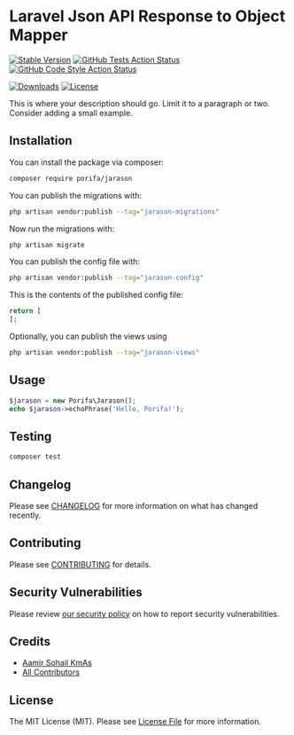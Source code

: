 

# Laravel Json API Response to Object Mapper

[![Stable Version](https://img.shields.io/packagist/v/porifa/jarason.svg?style=flat)](https://packagist.org/packages/porifa/jarason)
[![GitHub Tests Action Status](<https://img.shields.io/github/actions/workflow/status/porifa/jarason/pest.yml?label=Tests%20(Pest)>)](https://github.com/porifa/jarason/actions?query=workflow%3Apest+branch%3Amain)
[![GitHub Code Style Action Status](<https://img.shields.io/github/actions/workflow/status/porifa/jarason/pint.yml?label=Code%20Style%20(Pint)>)](https://github.com/porifa/jarason/actions?query=workflow%3A"Pint"+branch%3Amain)

<!-- [![StyleCI](https://github.styleci.io/repos/556416263/shield?style=flat&branch=main)](https://github.styleci.io/repos/556416263?branch=main) -->
<!-- [![Quality Score](https://img.shields.io/scrutinizer/g/porifa/jarason.svg?style=flat)](https://scrutinizer-ci.com/g/porifa/jarason) -->

[![Downloads](https://img.shields.io/packagist/dt/porifa/jarason.svg?style=flat)](https://packagist.org/packages/porifa/jarason)
[![License](https://img.shields.io/packagist/l/porifa/jarason.svg?style=flat)](https://packagist.org/packages/porifa/jarason)

This is where your description should go. Limit it to a paragraph or two. Consider adding a small example.

## Installation

You can install the package via composer:

```bash
composer require porifa/jarason
```

You can publish the migrations with:

```bash
php artisan vendor:publish --tag="jarason-migrations"
```

Now run the migrations with:

```bash
php artisan migrate
```

You can publish the config file with:

```bash
php artisan vendor:publish --tag="jarason-config"
```

This is the contents of the published config file:

```php
return [
];
```

Optionally, you can publish the views using

```bash
php artisan vendor:publish --tag="jarason-views"
```

## Usage

```php
$jarason = new Porifa\Jarason();
echo $jarason->echoPhrase('Hello, Porifa!');
```

## Testing

```bash
composer test
```

## Changelog

Please see [CHANGELOG](CHANGELOG.md) for more information on what has changed recently.

## Contributing

Please see [CONTRIBUTING](https://github.com/porifa/.github/blob/main/CONTRIBUTING.md) for details.

## Security Vulnerabilities

Please review [our security policy](../../security/policy) on how to report security vulnerabilities.

## Credits

-   [Aamir Sohail KmAs](https://github.com/AamirSohailKmAs)
-   [All Contributors](../../contributors)

## License

The MIT License (MIT). Please see [License File](LICENSE.md) for more information.
